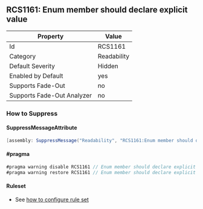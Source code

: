 ## RCS1161: Enum member should declare explicit value

Property | Value
--- | --- 
Id | RCS1161
Category | Readability
Default Severity | Hidden
Enabled by Default | yes
Supports Fade-Out | no
Supports Fade-Out Analyzer | no

### How to Suppress

#### SuppressMessageAttribute

```csharp
[assembly: SuppressMessage("Readability", "RCS1161:Enum member should declare explicit value.", Justification = "<Pending>")]
```

#### \#pragma

```csharp
#pragma warning disable RCS1161 // Enum member should declare explicit value.
#pragma warning restore RCS1161 // Enum member should declare explicit value.
```

#### Ruleset

* See [how to configure rule set](../HowToConfigureAnalyzers.md)
